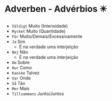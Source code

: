 # Adverben - Advérbios ✴️

-   `Väldigt` Muito (Intensidade)
-   `Mycket` Muito (Quantidade)
-   `För` Muito/Demais/Excessivamente
-   `Ja` Sim
    -   É na verdade uma interjeição
-   `Nej` Não
    -   É na verdade uma interjeição
-   `Om` Sobre
-   `Hur` Como
-   `Kanske` Talvez
-   `Var` Onde
-   `Så` Tão
-   `Mer` Mais
-   `Tillsammans` Junto/Juntos
